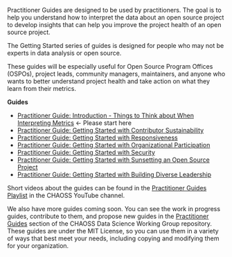 Practitioner Guides are designed to be used by practitioners. The goal is to help you understand how to interpret the data about an open source project to develop insights that can help you improve the project health of an open source project. 

The Getting Started series of guides is designed for people who may not be experts in data analysis or open source.

These guides will be especially useful for Open Source Program Offices (OSPOs), project leads, community managers, maintainers, and anyone who wants to better understand project health and take action on what they learn from their metrics.

**Guides**

* [Practitioner Guide: Introduction - Things to Think about When Interpreting Metrics](https://chaoss.community/practitioner-guide-introduction/) <- Please start here
* [Practitioner Guide: Getting Started with Contributor Sustainability](https://chaoss.community/practitioner-guide-contributor-sustainability/)
* [Practitioner Guide: Getting Started with Responsiveness](https://chaoss.community/practitioner-guide-responsiveness/)
* [Practitioner Guide: Getting Started with Organizational Participation](https://chaoss.community/practitioner-guide-organizational-participation/)
* [Practitioner Guide: Getting Started with Security](https://chaoss.community/practitioner-guide-security/)
* [Practitioner Guide: Getting Started with Sunsetting an Open Source Project](https://chaoss.community/practitioner-guide-sunset)
* [Practitioner Guide: Getting Started with Building Diverse Leadership](https://chaoss.community/practitioner-guide-diverse-leadership)

Short videos about the guides can be found in the [Practitioner Guides Playlist](https://www.youtube.com/playlist?list=PL60k37cxI-HSHV4-rEsWMzExw2y2Oq79Z) in the CHAOSS YouTube channel.

We also have more guides coming soon. You can see the work in progress guides, contribute to them, and propose new guides in the [Practitioner Guides](https://github.com/chaoss/wg-data-science/tree/main/practitioner-guides) section of the CHAOSS Data Science Working Group repository. These guides are under the MIT License, so you can use them in a variety of ways that best meet your needs, including copying and modifying them for your organization. 
